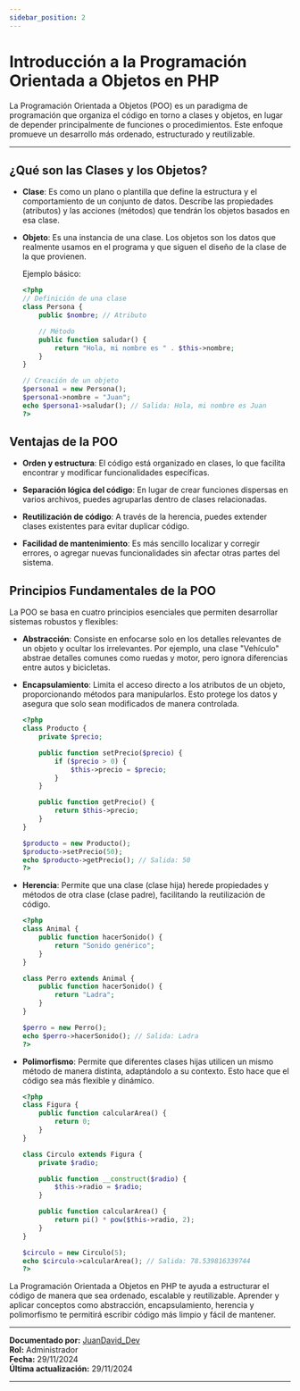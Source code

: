 ```yaml
---
sidebar_position: 2
---
```


# Introducción a la Programación Orientada a Objetos en PHP

La Programación Orientada a Objetos (POO) es un paradigma de programación que organiza el código en torno a clases y objetos, en lugar de depender principalmente de funciones o procedimientos. Este enfoque promueve un desarrollo más ordenado, estructurado y reutilizable.

---

## ¿Qué son las Clases y los Objetos?

- **Clase**: Es como un plano o plantilla que define la estructura y el comportamiento de un conjunto de datos. Describe las propiedades (atributos) y las acciones (métodos) que tendrán los objetos basados en esa clase.

- **Objeto**: Es una instancia de una clase. Los objetos son los datos que realmente usamos en el programa y que siguen el diseño de la clase de la que provienen.

    Ejemplo básico:
    ```php
    <?php
    // Definición de una clase
    class Persona {
        public $nombre; // Atributo

        // Método
        public function saludar() {
            return "Hola, mi nombre es " . $this->nombre;
        }
    }

    // Creación de un objeto
    $persona1 = new Persona();
    $persona1->nombre = "Juan";
    echo $persona1->saludar(); // Salida: Hola, mi nombre es Juan
    ?>
    ```
## Ventajas de la POO

- **Orden y estructura**:
    El código está organizado en clases, lo que facilita encontrar y modificar funcionalidades específicas.

- **Separación lógica del código**:
    En lugar de crear funciones dispersas en varios archivos, puedes agruparlas dentro de clases relacionadas.

- **Reutilización de código**:
    A través de la herencia, puedes extender clases existentes para evitar duplicar código.

- **Facilidad de mantenimiento**:
    Es más sencillo localizar y corregir errores, o agregar nuevas funcionalidades sin afectar otras partes del sistema.

## Principios Fundamentales de la POO

La POO se basa en cuatro principios esenciales que permiten desarrollar sistemas robustos y flexibles:

- **Abstracción**:
    Consiste en enfocarse solo en los detalles relevantes de un objeto y ocultar los irrelevantes. Por ejemplo, una clase "Vehículo" abstrae detalles comunes como ruedas y motor, pero ignora diferencias entre autos y bicicletas.

- **Encapsulamiento**:
    Limita el acceso directo a los atributos de un objeto, proporcionando métodos para manipularlos. Esto protege los datos y asegura que solo sean modificados de manera controlada.

    ```php
    <?php
    class Producto {
        private $precio;

        public function setPrecio($precio) {
            if ($precio > 0) {
                $this->precio = $precio;
            }
        }

        public function getPrecio() {
            return $this->precio;
        }
    }

    $producto = new Producto();
    $producto->setPrecio(50);
    echo $producto->getPrecio(); // Salida: 50
    ?>
    ```
- **Herencia**:
    Permite que una clase (clase hija) herede propiedades y métodos de otra clase (clase padre), facilitando la reutilización de código.

    ```php
    <?php
    class Animal {
        public function hacerSonido() {
            return "Sonido genérico";
        }
    }

    class Perro extends Animal {
        public function hacerSonido() {
            return "Ladra";
        }
    }

    $perro = new Perro();
    echo $perro->hacerSonido(); // Salida: Ladra
    ?>
    ```

- **Polimorfismo**:
    Permite que diferentes clases hijas utilicen un mismo método de manera distinta, adaptándolo a su contexto. Esto hace que el código sea más flexible y dinámico.

    ```php
    <?php
    class Figura {
        public function calcularArea() {
            return 0;
        }
    }

    class Circulo extends Figura {
        private $radio;

        public function __construct($radio) {
            $this->radio = $radio;
        }

        public function calcularArea() {
            return pi() * pow($this->radio, 2);
        }
    }

    $circulo = new Circulo(5);
    echo $circulo->calcularArea(); // Salida: 78.539816339744
    ?>
    ```

La Programación Orientada a Objetos en PHP te ayuda a estructurar el código de manera que sea ordenado, escalable y reutilizable. Aprender y aplicar conceptos como abstracción, encapsulamiento, herencia y polimorfismo te permitirá escribir código más limpio y fácil de mantener.

---

**Documentado por:** [JuanDavid_Dev](https://www.youtube.com/@juandavid_dev)  
**Rol:** Administrador  
**Fecha:** 29/11/2024  
**Última actualización:** 29/11/2024

---